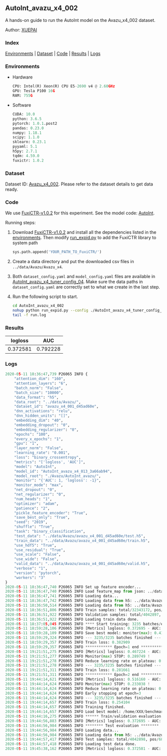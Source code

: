 ## AutoInt_avazu_x4_002

A hands-on guide to run the AutoInt model on the Avazu_x4_002 dataset.

Author: [XUEPAI](https://github.com/xue-pai)

### Index
[Environments](#Environments) | [Dataset](#Dataset) | [Code](#Code) | [Results](#Results) | [Logs](#Logs)

### Environments
+ Hardware

  ```python
  CPU: Intel(R) Xeon(R) CPU E5-2690 v4 @ 2.60GHz
  GPU: Tesla P100 16G
  RAM: 755G

  ```

+ Software

  ```python
  CUDA: 10.0
  python: 3.6.5
  pytorch: 1.0.1.post2
  pandas: 0.23.0
  numpy: 1.18.1
  scipy: 1.1.0
  sklearn: 0.23.1
  pyyaml: 5.1
  h5py: 2.7.1
  tqdm: 4.59.0
  fuxictr: 1.0.2
  ```

### Dataset
Dataset ID: [Avazu_x4_002](https://github.com/openbenchmark/BARS/blob/master/ctr_prediction/datasets/Avazu/README.md#Avazu_x4_002). Please refer to the dataset details to get data ready.

### Code

We use [FuxiCTR-v1.0.2](https://github.com/xue-pai/FuxiCTR/tree/v1.0.2) for this experiment. See the model code: [AutoInt](https://github.com/xue-pai/FuxiCTR/blob/v1.0.2/fuxictr/pytorch/models/AutoInt.py).

Running steps:

1. Download [FuxiCTR-v1.0.2](https://github.com/xue-pai/FuxiCTR/archive/refs/tags/v1.0.2.zip) and install all the dependencies listed in the [environments](#environments). Then modify [run_expid.py](./run_expid.py#L5) to add the FuxiCTR library to system path
    
    ```python
    sys.path.append('YOUR_PATH_TO_FuxiCTR/')
    ```

2. Create a data directory and put the downloaded csv files in `../data/Avazu/Avazu_x4`.

3. Both `dataset_config.yaml` and `model_config.yaml` files are available in [AutoInt_avazu_x4_tuner_config_04](./AutoInt_avazu_x4_tuner_config_04). Make sure the data paths in `dataset_config.yaml` are correctly set to what we create in the last step.

4. Run the following script to start.

    ```bash
    cd AutoInt_avazu_x4_002
    nohup python run_expid.py --config ./AutoInt_avazu_x4_tuner_config_04 --expid AutoInt_avazu_x4_013_3a66ab94 --gpu 0 > run.log &
    tail -f run.log
    ```

### Results

| logloss | AUC  |
|:--------------------:|:--------------------:|
| 0.372581 | 0.792228  |


### Logs
```python
2020-05-11 18:36:47,739 P26065 INFO {
    "attention_dim": "160",
    "attention_layers": "6",
    "batch_norm": "False",
    "batch_size": "10000",
    "data_format": "h5",
    "data_root": "../data/Avazu/",
    "dataset_id": "avazu_x4_001_d45ad60e",
    "dnn_activations": "relu",
    "dnn_hidden_units": "[]",
    "embedding_dim": "40",
    "embedding_dropout": "0",
    "embedding_regularizer": "0",
    "epochs": "100",
    "every_x_epochs": "1",
    "gpu": "1",
    "layer_norm": "False",
    "learning_rate": "0.001",
    "loss": "binary_crossentropy",
    "metrics": "['logloss', 'AUC']",
    "model": "AutoInt",
    "model_id": "AutoInt_avazu_x4_013_3a66ab94",
    "model_root": "./Avazu/AutoInt_avazu/",
    "monitor": "{'AUC': 1, 'logloss': -1}",
    "monitor_mode": "max",
    "net_dropout": "0",
    "net_regularizer": "0",
    "num_heads": "1",
    "optimizer": "adam",
    "patience": "2",
    "pickle_feature_encoder": "True",
    "save_best_only": "True",
    "seed": "2019",
    "shuffle": "True",
    "task": "binary_classification",
    "test_data": "../data/Avazu/avazu_x4_001_d45ad60e/test.h5",
    "train_data": "../data/Avazu/avazu_x4_001_d45ad60e/train.h5",
    "use_hdf5": "True",
    "use_residual": "True",
    "use_scale": "False",
    "use_wide": "False",
    "valid_data": "../data/Avazu/avazu_x4_001_d45ad60e/valid.h5",
    "verbose": "1",
    "version": "pytorch",
    "workers": "3"
}
2020-05-11 18:36:47,740 P26065 INFO Set up feature encoder...
2020-05-11 18:36:47,740 P26065 INFO Load feature_map from json: ../data/Avazu/avazu_x4_001_d45ad60e/feature_map.json
2020-05-11 18:36:47,741 P26065 INFO Loading data...
2020-05-11 18:36:47,742 P26065 INFO Loading data from h5: ../data/Avazu/avazu_x4_001_d45ad60e/train.h5
2020-05-11 18:36:50,514 P26065 INFO Loading data from h5: ../data/Avazu/avazu_x4_001_d45ad60e/valid.h5
2020-05-11 18:36:51,806 P26065 INFO Train samples: total/32343172, pos/5492052, neg/26851120, ratio/16.98%
2020-05-11 18:36:51,922 P26065 INFO Validation samples: total/4042897, pos/686507, neg/3356390, ratio/16.98%
2020-05-11 18:36:51,922 P26065 INFO Loading train data done.
2020-05-11 18:37:05,045 P26065 INFO **** Start training: 3235 batches/epoch ****
2020-05-11 18:59:28,106 P26065 INFO [Metrics] logloss: 0.372695 - AUC: 0.791962
2020-05-11 18:59:28,109 P26065 INFO Save best model: monitor(max): 0.419268
2020-05-11 18:59:29,324 P26065 INFO --- 3235/3235 batches finished ---
2020-05-11 18:59:29,357 P26065 INFO Train loss: 0.382909
2020-05-11 18:59:29,357 P26065 INFO ************ Epoch=1 end ************
2020-05-11 19:21:51,275 P26065 INFO [Metrics] logloss: 0.467224 - AUC: 0.756973
2020-05-11 19:21:51,277 P26065 INFO Monitor(max) STOP: 0.289749 !
2020-05-11 19:21:51,278 P26065 INFO Reduce learning rate on plateau: 0.000100
2020-05-11 19:21:51,278 P26065 INFO --- 3235/3235 batches finished ---
2020-05-11 19:21:51,311 P26065 INFO Train loss: 0.281661
2020-05-11 19:21:51,311 P26065 INFO ************ Epoch=2 end ************
2020-05-11 19:44:14,621 P26065 INFO [Metrics] logloss: 0.516160 - AUC: 0.749198
2020-05-11 19:44:14,624 P26065 INFO Monitor(max) STOP: 0.233038 !
2020-05-11 19:44:14,624 P26065 INFO Reduce learning rate on plateau: 0.000010
2020-05-11 19:44:14,624 P26065 INFO Early stopping at epoch=3
2020-05-11 19:44:14,624 P26065 INFO --- 3235/3235 batches finished ---
2020-05-11 19:44:14,657 P26065 INFO Train loss: 0.254104
2020-05-11 19:44:14,657 P26065 INFO Training finished.
2020-05-11 19:44:14,657 P26065 INFO Load best model: /home/XXX/benchmarks/Avazu/AutoInt_avazu/avazu_x4_001_d45ad60e/AutoInt_avazu_x4_013_3a66ab94_model.ckpt
2020-05-11 19:44:16,275 P26065 INFO ****** Train/validation evaluation ******
2020-05-11 19:44:56,883 P26065 INFO [Metrics] logloss: 0.372695 - AUC: 0.791962
2020-05-11 19:44:56,984 P26065 INFO ******** Test evaluation ********
2020-05-11 19:44:56,984 P26065 INFO Loading data...
2020-05-11 19:44:56,984 P26065 INFO Loading data from h5: ../data/Avazu/avazu_x4_001_d45ad60e/test.h5
2020-05-11 19:44:57,417 P26065 INFO Test samples: total/4042898, pos/686507, neg/3356391, ratio/16.98%
2020-05-11 19:44:57,418 P26065 INFO Loading test data done.
2020-05-11 19:45:38,162 P26065 INFO [Metrics] logloss: 0.372581 - AUC: 0.792228

```

